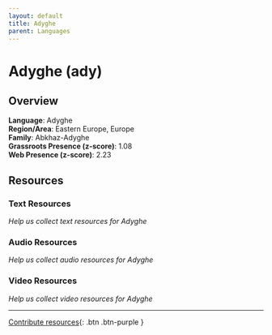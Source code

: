 ```yaml
---
layout: default
title: Adyghe
parent: Languages
---
```


# Adyghe (ady)

## Overview

**Language**: Adyghe  
**Region/Area**: Eastern Europe, Europe  
**Family**: Abkhaz-Adyghe  
**Grassroots Presence (z-score)**: 1.08  
**Web Presence (z-score)**: 2.23  

## Resources

### Text Resources
*Help us collect text resources for Adyghe*

### Audio Resources
*Help us collect audio resources for Adyghe*

### Video Resources
*Help us collect video resources for Adyghe*

---

[Contribute resources](https://forms.office.com/e/1SfLJx3u1r){: .btn .btn-purple }
